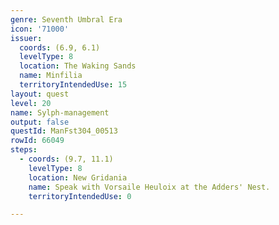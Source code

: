 ```yaml
---
genre: Seventh Umbral Era
icon: '71000'
issuer:
  coords: (6.9, 6.1)
  levelType: 8
  location: The Waking Sands
  name: Minfilia
  territoryIntendedUse: 15
layout: quest
level: 20
name: Sylph-management
output: false
questId: ManFst304_00513
rowId: 66049
steps:
  - coords: (9.7, 11.1)
    levelType: 8
    location: New Gridania
    name: Speak with Vorsaile Heuloix at the Adders' Nest.
    territoryIntendedUse: 0

---
```

